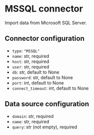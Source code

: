 # MSSQL connector

Import data from Microsoft SQL Server.

## Connector configuration

* `type`: `"MSSQL"`
* `name`: str, required
* `host`: str, required
* `user`: str, required
* `db`: str, default to None
* `password`: str, default to None
* `port`: int, default to None
* `connect_timeout`: int, default to None


## Data source configuration

* `domain`: str, required
* `name`: str, required
* `query`: str (not empty), required
